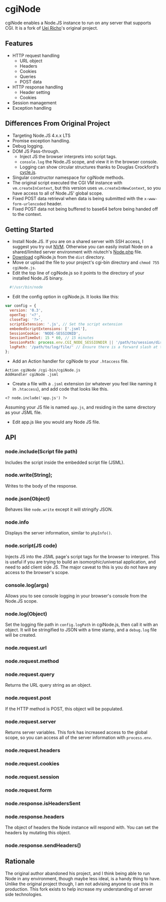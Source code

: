 # cgiNode

cgiNode enables a Node.JS instance to run on any server that supports CGI. It is a fork of [Uei Richo](https://github.com/UeiRicho/cgi-node)'s original project.

## Features
* HTTP request handling
  * URL object
  * Headers
  * Cookies
  * Queries
  * POST data
* HTTP response handling
  * Header setting
  * Cookies
* Session management
* Exception handling

## Differences From Original Project

* Targeting Node.JS 4.x.x LTS
* Promise exception handling.
* Debug logging.
* DOM JS Pass-through.
  * Inject JS the browser interprets into script tags.
  * ```console.log``` the Node.JS scope, and view it in the browser console.
  * Logging can show circular structures thanks to Douglas Crockford's [cycle.js](https://github.com/douglascrockford/JSON-js).
* Singular constructor namespace for cgiNode methods.
* The original script executed the CGI VM instance with ```vm.createInContext```, but this version uses ```vm.createInNewContext```, so you have access to all of Node.JS' global scope.
* Fixed POST data retrieval when data is being submitted with the ```x-www-form-urlencoded``` header.
* Fixed POST data not being buffered to base64 before being handed off to the context.

## Getting Started

* Install Node.JS. If you are on a shared server with SSH access, I suggest you try out [NVM](https://github.com/creationix/nvm). Otherwise you can easily install Node on a shared/limited server environment with niutech's [Node.php](https://github.com/niutech/node.php) file.
* [Download](https://github.com/jaszhix/cgiNode/blob/master/dist/cgiNode.js) cgiNode.js from the ```dist``` directory.
* Move or upload the file to your project's cgi-bin directory and ```chmod 755 cgiNode.js```.
* Edit the top line of cgiNode.js so it points to the directory of your installed Node.JS binary.
```sh
  #!/usr/bin/node
```
* Edit the config option in cgiNode.js. It looks like this:

```js
var config = {
  version: '0.3',
  openTag: '<?',
  closeTag: '?>',
  scriptExtension: '.js', // Set the script extension
  embededScriptExtensions: ['.jsml'],
  SessionCookie: 'NODE-SESSIONID',
  SessionTimeOut: 15 * 60, // 15 minutes
  SessionPath: process.env.CGI_NODE_SESSIONDIR || '/path/to/session/dir/',
  logPath: '/path/to/log/file/' // Ensure there is a forward slash at the end
};
```

* Add an Action handler for cgiNode to your ```.htaccess``` file.

```
Action cgiNode /cgi-bin/cgiNode.js
AddHandler cgiNode .jsml
```
* Create a file with a ```.jsml``` extension (or whatever you feel like naming it in ```.htaccess```), and add code that looks like this.
```
<? node.include('app.js') ?>
```

Assuming your JS file is named ```app.js```, and residing in the same directory as your JSML file.

* Edit app.js like you would any Node JS file.

## API

### node.include(Script file path)

Includes the script inside the embedded script file (JSML).

### node.write(String);

Writes to the body of the response.

### node.json(Object)

Behaves like ```node.write``` except it will stringify JSON.

### node.info

Displays the server information, similar to ```phpInfo()```.

### node.script(JS code)

Injects JS into the JSML page's script tags for the browser to interpret. This is useful if you are trying to build an isomorphic/universal application, and need to add client side JS. The major caveat to this is you do not have any access to the browser's scope.

### console.log(args)

Allows you to see console logging in your browser's console from the Node.JS scope.

### node.log(Object)

Set the logging file path in ```config.logPath``` in cgiNode.js, then call it with an object. It will be stringified to JSON with a time stamp, and a ```debug.log``` file will be created.

### node.request.url
### node.request.method
### node.request.query

Returns the URL query string as an object.

### node.request.post

If the HTTP method is POST, this object will be populated.

### node.request.server

Returns server variables. This fork has increased access to the global scope, so you can access all of the server information with ```process.env```.

### node.request.headers
### node.request.cookies
### node.request.session
### node.request.form
### node.response.isHeadersSent
### node.response.headers

The object of headers the Node instance will respond with. You can set the headers by mutating this object.

### node.response.sendHeaders()

## Rationale

The original author abandoned his project, and I think being able to run Node in any environment, though maybe less ideal, is a handy thing to have. Unlike the original project though, I am not advising anyone to use this in production. This fork exists to help increase my understanding of server side technologies.